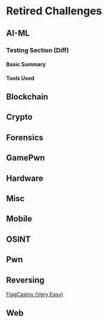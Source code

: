 # Retired Challenges

## AI-ML
### Testing Section (Diff)
#### Basic Summary
#### Tools Used
## Blockchain
## Crypto
## Forensics
## GamePwn
## Hardware
## Misc
## Mobile
## OSINT
## Pwn
## Reversing
[FlagCasino (Very Easy)](https://github.com/Welshie-Sec/HackTheBox/blob/master/Retired%20Challenges/Reversing/FlagCasino/FlagCasino.md)
## Web
